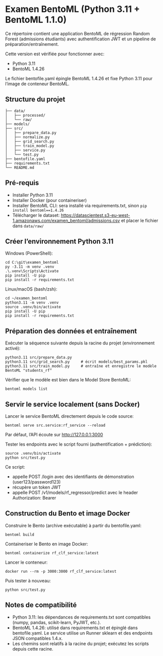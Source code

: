# Examen BentoML (Python 3.11 + BentoML 1.1.0)

Ce répertoire contient une application BentoML de régression Random Forest (admissions étudiants) avec authentification JWT et un pipeline de préparation/entraînement.

Cette version est vérifiée pour fonctionner avec:
- Python 3.11
- BentoML 1.4.26

Le fichier bentofile.yaml épingle BentoML 1.4.26 et fixe Python 3.11 pour l’image de conteneur BentoML.

## Structure du projet
```
├── data/
│   ├── processed/
│   └── raw/
├── models/
├── src/
│   ├── prepare_data.py
│   ├── normalize.py
│   ├── grid_search.py
│   ├── train_model.py
│   ├── service.py
│   └── test.py
├── bentofile.yaml
├── requirements.txt
└── README.md
```

## Pré-requis
- Installer Python 3.11
- Installer Docker (pour containeriser)
- Installer BentoML CLI: sera installé via requirements.txt, sinon `pip install bentoml==1.4.26`
- Télécharger le dataset: https://datascientest.s3-eu-west-1.amazonaws.com/examen_bentoml/admissions.csv et placer le fichier dans `data/raw/`

## Créer l’environnement Python 3.11

Windows (PowerShell):
```
cd C:\git\examen_bentoml
py -3.11 -m venv .venv
.\.venv\Scripts\Activate
pip install -U pip
pip install -r requirements.txt
```

Linux/macOS (bash/zsh):
```
cd ~/examen_bentoml
python3.11 -m venv .venv
source .venv/bin/activate
pip install -U pip
pip install -r requirements.txt
```

## Préparation des données et entraînement
Exécuter la séquence suivante depuis la racine du projet (environnement activé):
```
python3.11 src/prepare_data.py
python3.11 src/grid_search.py     # écrit models/best_params.pkl
python3.11 src/train_model.py     # entraîne et enregistre le modèle BentoML "students_rf"
```
Vérifier que le modèle est bien dans le Model Store BentoML:
```
bentoml models list
```

## Servir le service localement (sans Docker)
Lancer le service BentoML directement depuis le code source:
```
bentoml serve src.service:rf_service --reload
```
Par défaut, l’API écoute sur http://127.0.0.1:3000

Tester les endpoints avec le script fourni (authentification + prédiction):
```
source .venv/bin/activate
python src/test.py
```
Ce script:
- appelle POST /login avec des identifiants de démonstration (user123/password123)
- récupère un token JWT
- appelle POST /v1/models/rf_regressor/predict avec le header Authorization: Bearer <token>

## Construction du Bento et image Docker
Construire le Bento (archive exécutable) à partir du bentofile.yaml:
```
bentoml build
```
Containeriser le Bento en image Docker:
```
bentoml containerize rf_clf_service:latest
```
Lancer le conteneur:
```
docker run --rm -p 3000:3000 rf_clf_service:latest
```
Puis tester à nouveau:
```
python src/test.py
```

## Notes de compatibilité
- Python 3.11: les dépendances de requirements.txt sont compatibles (numpy, pandas, scikit-learn, PyJWT, etc.).
- BentoML 1.4.26: utilisé dans requirements.txt et épinglé dans bentofile.yaml. Le service utilise un Runner sklearn et des endpoints JSON compatibles 1.4.x.
- Les chemins sont relatifs à la racine du projet; exécutez les scripts depuis cette racine.